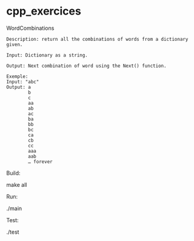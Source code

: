 # cpp_exercices

WordCombinations

    Description: return all the combinations of words from a dictionary given.
     
    Input: Dictionary as a string.

    Output: Next combination of word using the Next() function.

    Exemple:
    Input: "abc" 
    Output: a
            b
            c
            aa
            ab
            ac
            ba
            bb
            bc
            ca
            cb
            cc
            aaa
            aab
            … forever


Build:

make all


Run:

./main

Test:

./test
